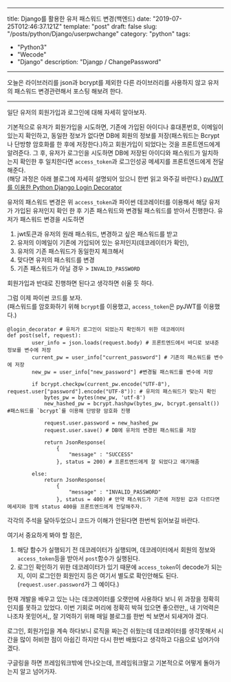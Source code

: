 ---
title: Django를 활용한 유저 패스워드 변경(백엔드)
date: "2019-07-25T012:46:37.121Z"
template: "post"
draft: false
slug: "/posts/python/Django/userpwchange"
category: "python"
tags:
  - "Python3"
  - "Wecode"
  - "Django"
description: "Djangp / ChangePassword"

------

오늘은 라이브러리를 json과 bcrypt를 제외한 다른 라이브러리를 사용하지 않고 유저의 패스워드 변경관련해서 포스팅 해보려 한다.

*****

일단 유저의 회원가입과 로그인에 대해 자세히 알아보자.

기본적으로 유저가 회원가입을 시도하면, 기존에 가입된 아이디나 휴대폰번호, 이메일이 있는지 확인하고, 동일한 정보가 없다면 DB에 회원의 정보를 저장(패스워드는 Bcrypt나 단방향 암호화를 한 후에 저장한다.)하고 회원가입이 되었다는 것을 프론트엔드에게 알려준다. 그 후, 유저가 로그인을 시도하면 DB에 저장된 아이디와 패스워드가 일치하는지 확인한 후 일치한다면 `access_token`과 로그인성공 메세지를 프론트엔드에게 전달해준다.  
(해당 과정은 아래 블로그에 자세히 설명되어 있으니 한번 읽고 와주길 바란다.)
[pyJWT를 이용한 Python Django Login Decorator](https://koreanblacklee.github.io/posts/decorator/)

유저의 패스워드 변경은 위 `access_token`과 파이썬 데코레이터를 이용해서 해당 유저가 가입된 유저인지 확인 한 후 기존 패스워드와 변경될 패스워드를 받아서 진행한다.
유저가 패스워드 변경을 시도하면
1. jwt토큰과 유저의 원래 패스워드, 변경하고 싶은 패스워드를 받고
2. 유저의 이메일이 기존에 가입되어 있는 유저인지(데코레이터가 확인),
3. 유저의 기존 패스워드가 동일한지 체크해서
4. 맞다면 유저의 패스워드를 변경
5. 기존 패스워드가 아닐 경우 > `INVALID_PASSWORD`

회원가입과 반대로 진행하면 된다고 생각하면 쉬울 듯 하다.

그럼 이제 파이썬 코드를 보자.  
(패스워드를 암호화하기 위해 `bcrypt`를 이용했고, `access_token`은 pyJWT를 이용했다.)  

```
@login_decorator # 유저가 로그인이 되었는지 확인하기 위한 데코레이터
def post(self, request):
        user_info = json.loads(request.body) # 프론트엔드에서 바디로 보내준 정보를 변수에 저장
        current_pw = user_info["current_password"] # 기존의 패스워드를 변수에 저장
        new_pw = user_info["new_password"] #변경될 패스워드를 변수에 저장

        if bcrypt.checkpw(current_pw.encode("UTF-8"), request.user["password"].encode("UTF-8")): # 유저의 패스워드가 맞는지 확인
            bytes_pw = bytes(new_pw, 'utf-8') 
            new_hashed_pw = bcrypt.hashpw(bytes_pw, bcrypt.gensalt()) #패스워드를 `bcrypt`를 이용해 단방향 암호화 진행

            request.user.password = new_hashed_pw
            request.user.save() # DB에 유저의 변경된 패스워드를 저장

            return JsonResponse(
                {
                    "message" : "SUCCESS"
                }, status = 200) # 프론트엔드에게 잘 되었다고 얘기해줌

        else:
            return JsonResponse(
                {
                    "message" : "INVALID_PASSWORD"
                }, status = 400) # 만약 패스워드가 기존에 저장된 값과 다르다면 메세지와 함께 status 400을 프론트엔드에게 전달해주자.

```
각각의 주석을 달아두었으니 코드가 이해가 안된다면 한번씩 읽어보길 바란다.

여기서 중요하게 봐야 할 점은,   
1) 해당 함수가 실행되기 전 데코레이터가 실행되며, 데코레이터에서 회원의 정보와 `access_token`등을 받아서 `post`함수가 실행된다.
2) 로그인 확인하기 위한 데코레이터가 있기 때문에 `access_token`이 decode가 되는지, 이미 로그인한 회원인지 등은 여기서 별도로 확인안해도 된다.(`request.user.password`가 그 예이다.)    

현재 개발을 배우고 있는 나는 데코레이터를 오랫만에 사용하다 보니 위 과장을 정확히 인지를 못하고 있었다. 이번 기회로 머리에 정확히 박혀 있으면 좋으련만,, 내 기억력은 나조차 못믿어서,, 잘 기억하기 위해 매일 블로그를 한번 씩 보면서 되새겨야 겠다.

로그인, 회원가입을 계속 하다보니 로직을 짜는건 쉬웠는데 데코레이터를 생각못해서 시간을 많이 허비한 점이 아쉽긴 하지만 다시 한번 배웠다고 생각하고 다음으로 넘어가야 겠다.   

구글링을 하면 프레임워크밖에 안나오는데, 프레임워크말고 기본적으로 어떻게 돌아가는지 알고 넘어가자.